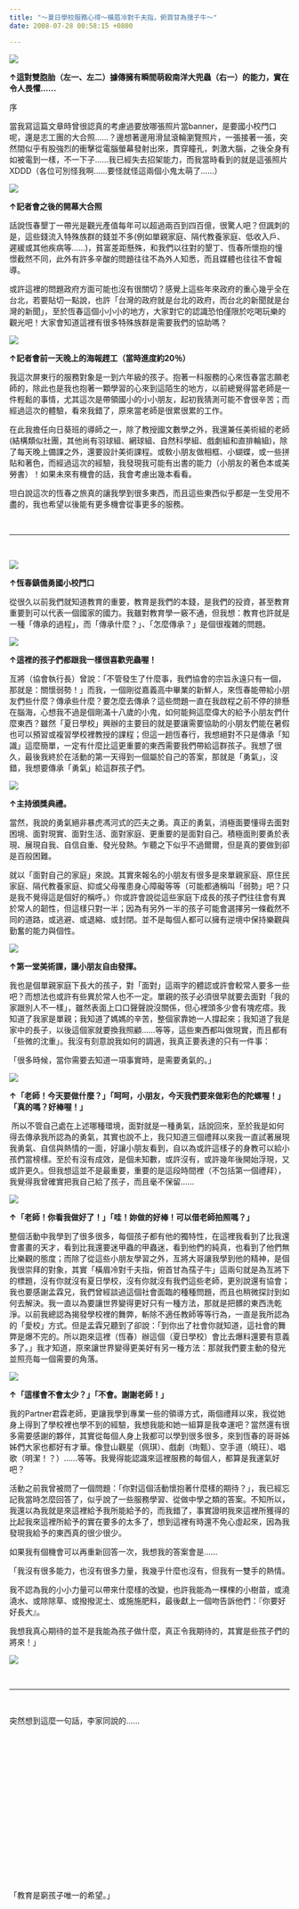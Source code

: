 ```yaml
---
title: "～夏日學校服務心得～橫眉冷對千夫指，俯首甘為孺子牛～"
date: 2008-07-28 00:58:15 +0800

---
```



<a href="http://photo.xuite.net/_r9009/funnyfamily/2662602/18.jpg" target="_blank">![](/images/slum-area/150_99497173_m.jpg)</a>

**↑這對雙胞胎（左一、左二）據傳擁有瞬間萌殺南洋大兜蟲（右一）的能力，實在令人畏懼......**



序



當我寫這篇文章時曾很認真的考慮過要放哪張照片當banner，是要國小校門口呢，還是志工團的大合照......？邊想著邊用滑鼠滾輪瀏覽照片，一張接著一張，突然間似乎有股強烈的衝擊從電腦螢幕發射出來，貫穿瞳孔，刺激大腦，之後全身有如被電到一樣，不一下子......我已經失去招架能力，而我當時看到的就是這張照片XDDD（各位可別怪我啊......要怪就怪這兩個小鬼太萌了......）



<a href="http://photo.xuite.net/_r9009/funnyfamily/2662602/12.jpg" target="_blank">![](/images/slum-area/151_99493446_m.jpg)</a>



**↑記者會之後的開幕大合照**





話說恆春墾丁一帶光是觀光產值每年可以超過兩百到四百億，很驚人吧？但諷刺的是，這些錢流入特殊族群的錢並不多(例如單親家庭、隔代教養家庭、低收入戶、遲緩或其他疾病等......)，貧富差距懸殊，和我們以往對的墾丁、恆春所懷抱的憧憬截然不同，此外有許多辛酸的問題往往不為外人知悉，而且媒體也往往不會報導。



或許這裡的問題政府方面可能也沒有很關切？感覺上這些年來政府的重心幾乎全在台北，若要貼切一點說，也許「台灣的政府就是台北的政府，而台北的新聞就是台灣的新聞」，至於恆春這個小小小的地方，大家對它的認識恐怕僅限於吃喝玩樂的觀光吧！大家會知道這裡有很多特殊族群是需要我們的協助嗎？



<a href="http://photo.xuite.net/_r9009/funnyfamily/2662602/10.jpg" target="_blank">![](/images/slum-area/152_99493401_m.jpg)</a>



**↑記者會前一天晚上的海報趕工（當時進度約20％）**



我這次屏東行的服務對象是一到六年級的孩子。抱著一科服務的心來恆春當志願老師的，除此也是我也抱著一顆學習的心來到這陌生的地方，以前總覺得當老師是一件輕鬆的事情，尤其這次是帶領國小的小小朋友，起初我猜測可能不會很辛苦；而經過這次的體驗，看來我錯了，原來當老師是很累很累的工作。



在此我擔任向日葵班的導師之一，除了教授國文數學之外，我還兼任美術組的老師(結構類似社團，其他尚有羽球組、網球組、自然科學組、戲劇組和直排輪組)，除了每天晚上備課之外，還要設計美術課程。或敎小朋友做相框、小蝴蝶，或一些拼貼和著色，而經過這次的經驗，我發現我可能有出書的能力（小朋友的著色本或美勞書）！如果未來有機會的話，我會考慮出幾本看看。





坦白說這次的恆春之旅真的讓我學到很多東西，而且這些東西似乎都是一生受用不盡的，我也希望以後能有更多機會從事更多的服務。



 



---



 



<a href="http://photo.xuite.net/_r9009/funnyfamily/2662602/1.jpg" target="_blank">![](/images/slum-area/153_99493090_m.jpg)</a>



**↑恆春鎮僑勇國小校門口**



從很久以前我們就知道教育的重要，教育是我們的本錢，是我們的投資，甚至教育重要到可以代表一個國家的國力。我雖對教育學一竅不通，但我想：教育也許就是一種「傳承的過程」，而「傳承什麼？」、「怎麼傳承？」是個很複雜的問題。



<a href="http://photo.xuite.net/_r9009/funnyfamily/2662602/3.jpg" target="_blank">![](/images/slum-area/154_99493129_m.jpg)</a>



**↑這裡的孩子們都跟我一樣很喜歡兜蟲喔！**





亙將（協會執行長）曾說：「不管發生了什麼事，我們協會的宗旨永遠只有一個，那就是：關懷弱勢！」而我，一個剛從嘉義高中畢業的新鮮人，來恆春能帶給小朋友們些什麼？傳承些什麼？要怎麼去傳承？這些問題一直在我啟程之前不停的排懸在腦海，心想我不過是個剛滿十八歲的小鬼，如何能夠這麼偉大的給予小朋友們什麼東西？雖然「夏日學校」興辦的主要目的就是要讓需要協助的小朋友們能在暑假也可以預習或複習學校裡教授的課程；但這一趟恆春行，我想絕對不只是傳承「知識」這麼簡單，一定有什麼比這更重要的東西需要我們帶給這群孩子。我想了很久，最後我終於在活動的第一天得到一個屬於自己的答案，那就是「勇氣」，沒錯，我想要傳承「勇氣」給這群孩子們。


![](/images/slum-area/155_6.jpg)


**↑主持頒獎典禮。**



當然，我說的勇氣絕非暴虎馮河式的匹夫之勇。真正的勇氣，消極面要懂得去面對困境、面對現實、面對生活、面對家庭、更重要的是面對自己。積極面則要勇於表現、展現自我、自信自重、發光發熱。乍聽之下似乎不過爾爾，但是真的要做到卻是百般困難。



就以「面對自己的家庭」來說。其實來報名的小朋友有很多是來單親家庭、原住民家庭、隔代教養家庭、抑或父母罹患身心障礙等等（可能都通稱叫「弱勢」吧？只是我不覺得這是個好的稱呼。）你或許會說從這些家庭下成長的孩子們往往會有異於常人的韌性，但這樣只對一半；因為有另外一半的孩子可能會選擇另一條截然不同的道路，或逃避、或退縮、或封閉。並不是每個人都可以擁有逆境中保持樂觀與勤奮的能力與個性。



<a href="http://photo.xuite.net/_r9009/funnyfamily/2662602/4.jpg" target="_blank">![](/images/slum-area/156_99493135_m.jpg)</a>



**↑第一堂美術課，讓小朋友自由發揮。**



我也是個單親家庭下長大的孩子，對「面對」這兩字的體認或許會較常人要多一些吧？而想法也或許有些異於常人也不一定。單親的孩子必須很早就要去面對「我的家跟別人不一樣」，雖然表面上口口聲聲說沒關係，但心裡頭多少會有塊疙瘩。我知道了我家是單親；我知道了媽媽的辛苦，整個家靠她一人撐起來；我知道了我是家中的長子，以後這個家就要換我照顧......等等，這些東西都叫做現實，而且都有「些微的沈重」。我沒有刻意說我如何的調適，我真正要表達的只有一件事：



「很多時候，當你需要去知道一項事實時，是需要勇氣的。」



<a href="http://photo.xuite.net/_r9009/funnyfamily/2662602/9.jpg" target="_blank">![](/images/slum-area/157_99493392_m.jpg)</a>



**↑「老師！今天要做什麼？」「呵呵，小朋友，今天我們要來做彩色的陀螺喔！」「真的嗎？好棒喔！」**



 所以不管自己處在上述哪種環境，面對就是一種勇氣，話說回來，至於我是如何得去傳承我所認為的勇氣，其實也說不上，我只知道三個禮拜以來我一直試著展現我勇氣、自信與熱情的一面，好讓小朋友看到，自以為或許這樣子的身教可以給小孩們當榜樣。至於有沒有成效，是個未知數，或許沒有，或許幾年後開始浮現，又或許更久。但我想這並不是最重要，重要的是這段時間裡（不包括第一個禮拜），我覺得我曾確實把我自己給了孩子，而且毫不保留......



<a href="http://photo.xuite.net/_r9009/funnyfamily/2662602/5.jpg" target="_blank">![](/images/slum-area/158_99493236_m.jpg)</a>



**↑「老師！你看我做好了！」「哇！妳做的好棒！可以借老師拍照嗎？」**



整個活動中我學到了很多很多，每個孩子都有他的獨特性，在這裡我看到了比我還會畫畫的天才，看到比我還要迷甲蟲的甲蟲迷，看到他們的純真，也看到了他們無比樂觀的態度；而除了從這些小朋友學習之外，亙將大哥讓我學到他的精神，是個我很崇拜的對象，其實「橫眉冷對千夫指，俯首甘為孺子牛」這兩句就是為亙將下的標題，沒有你就沒有夏日學校，沒有你就沒有我們這些老師，更別說還有協會；我也要感謝孟霖兄，我們曾經談過這個社會面臨的種種問題，而且也稍微探討到如何去解決。我一直以為要讓世界變得更好只有一種方法，那就是把髒的東西洗乾淨。以前我總認為揭發學校裡的舞弊，斬除不適任教師等等行為，一直是我所認為的「愛校」方式。但是孟霖兄聽到了卻說：「到你出了社會你就知道，這社會的舞弊是爆不完的。所以跑來這裡（恆春）辦這個（夏日學校）會比去爆料還要有意義多了。」我才知道，原來讓世界變得更美好有另一種方法：那就我們要主動的發光並照亮每一個需要的角落。



<a href="http://photo.xuite.net/_r9009/funnyfamily/2662602/13.jpg" target="_blank">![](/images/slum-area/159_99493497_m.jpg)</a>



**↑「這樣會不會太少？」「不會。謝謝老師！」**



我的Partner君霖老師，更讓我學到專業一些的領導方式，兩個禮拜以來，我從她身上得到了學校裡也學不到的經驗，我想我能和她一組算是我幸運吧？當然還有很多需要感謝的夥伴，其實從每個人身上我都可以學到很多很多，來到恆春的哥哥姊姊們大家也都好有才華。像登山觀星（佩琪）、戲劇（珣甄）、空手道（曉玨）、唱歌（明潔！？）......等等。我覺得能認識來這裡服務的每個人，都算是我運氣好吧？



活動之前我曾被問了一個問題：「你對這個活動懷抱著什麼樣的期待？」，我已經忘記我當時怎麼回答了，似乎說了一些服務學習、從做中學之類的答案。不知所以，我還以為我就是來這裡給予我所能給予的，而我錯了，事實證明我來這裡所獲得的比起我來這裡所給予的實在要多的太多了，想到這裡有時還不免心虛起來，因為我發現我給予的東西真的很少很少。



如果我有個機會可以再重新回答一次，我想我的答案會是......



「我沒有很多能力，也沒有很多力量，我幾乎什麼也沒有，但我有一雙手的熱情。



我不認為我的小小力量可以帶來什麼樣的改變，也許我能為一棵棵的小樹苗，或澆澆水、或除除草、或撥撥泥土、或施施肥料，最後獻上一個吻告訴他們：『你要好好長大』。



我想我真心期待的並不是我能為孩子做什麼，真正令我期待的，其實是些孩子們的將來！」





![](/images/slum-area/160_5.jpg)



 



---



 



突然想到這麼一句話，李家同說的......



 



 



 



 



 



 



 



 



 



「教育是窮孩子唯一的希望。」


